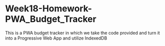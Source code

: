 # Week18-Homework-PWA_Budget_Tracker
This is a PWA budget tracker in which we take the code provided and turn it into a Progressive Web App and utilize IndexedDB
